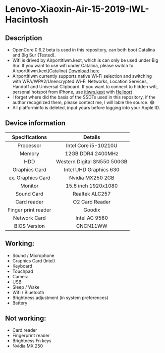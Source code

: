 # Lenovo-Xiaoxin-Air-15-2019-IWL-Hacintosh
 
## Description
* OpenCore 0.6.2 beta is used in this repository, can both boot Catalina and Big Sur (Tested).
* Wifi is drived by AirportItlwm.kext, which is can only be used under Big Sur. If you want to use wifi under Catalina, please switch to AirportItlwm.kext(Catalina) [Download here](https://github.com/OpenIntelWireless/itlwm/releases/)
* AirportItlwm currently supports native Wi-Fi selection and switching with WPA/WPA2/Unencrypted Wi-Fi Networks, Location Services, Handoff and Universal Clipboard. If you want to connect to hidden wifi, personal hotspot from iPhone, use [itlwm.kext](https://github.com/OpenIntelWireless/itlwm/releases/) with [Heliport](https://github.com/OpenIntelWireless/HeliPort/releases/)
* I forget where did the basis of the SSDTs used in this repository, if the author recognized them, please contect me, I will lable the source. 😂
* All platforminfo is deleted, input yours before logging into your Apple ID.

## Device information
| Specifications | Details |
|:-: |:-: |
| Processor | Intel Core i5-10210U  |
| Memory | 12GB DDR4 2400MHz |
| HDD | Western Digital SN550 500GB |
| Graphics Card | Intel UHD Graphics 630|
| ex. Graphics Card |  Nvidia MX250 2GB |
| Monitor | 15.6 inch 1920x1080 |
| Sound Card | Realtek ALC257 |
| Card reader | O2 Card Reader |
| Finger print reader | Goodix |
| Network Card | Intel AC 9560 |
| BIOS Version | CNCN11WW |
    
## Working:
* Sound / Microphone
* Graphics Card (Intel)
* Keyboard
* Touchpad
* Camera
* USB
* Sleep / Wake
* Wifi / Bluetooth
* Brightness adjustment (in system preferences)
* Battery

## Not working:
* Card reader
* Fingerprint reader
* Brightness Fn keys
* Nvidia MX 250